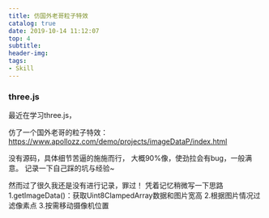 ```yaml
---
title: 仿国外老哥粒子特效
catalog: true
date: 2019-10-14 11:12:07
top: 4
subtitle:
header-img:
tags:
- Skill
---
```


### three.js
最近在学习three.js，

仿了一个国外老哥的粒子特效：https://www.apollozz.com/demo/projects/imageDataP/index.html

没有源码，具体细节苦逼的施施而行，
大概90%像，使劲拉会有bug，一般满意。
记录一下自己踩的坑与经验~

然而过了很久我还是没有进行记录，罪过！
凭着记忆稍微写一下思路
1.getImageData()：获取Uint8ClampedArray数据和图片宽高
2.根据图片情况过滤像素点
3.按需移动摄像机位置
